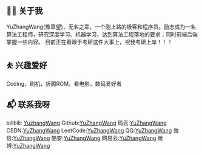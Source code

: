 ## 👨‍💻 关于我
YuZhangWang(豫章望)，无名之辈，一个刚上路的极客和程序员。励志成为一名算法工程师，研究深度学习、机器学习，达到算法工程落地的要求；同时前端后端掌握一些内容。
目前正在着眼于考研这件大事上，祝我考研上岸！！！

## ⛹ 兴趣爱好
Coding，刷机，折腾ROM，看电影，数码爱好者

## 📬 联系我呀
bilibili: [YuzhangWang](https://space.bilibili.com/19474542)
Github:[YuZhangWang](https://github.com/YuZhangWang)
码云:[YuZhangWang](https://gitee.com/YuZhangWang233)
CSDN:[YuZhangWang](https://blog.csdn.net/qq_43616274)
LeetCode:[YuZhangWang](https://leetcode-cn.com/u/yuzhangwang/)
QQ:[YuZhangWang](https://cdn.jsdelivr.net/gh/YuZhangWang/Creative_pictures01@main/2021/03/09/qrcode_1615295622746.jpg)
微信:[YuZhangWang](https://cdn.jsdelivr.net/gh/YuZhangWang/Creative_pictures01@main/2021/03/09/mmqrcode1615295634051.png)
酷安:[YuZhangWang](https://cdn.jsdelivr.net/gh/YuZhangWang/Creative_pictures01@main/2021/03/09/IMG_20210309_211618.png)
网易云:[YuZhangWang](https://cdn.jsdelivr.net/gh/YuZhangWang/Creative_pictures01@main/2021/03/09/Screenshot_20210309-211644__01.jpg)
微博:[YuZhangWang](https://weibo.com/u/5603095987)
